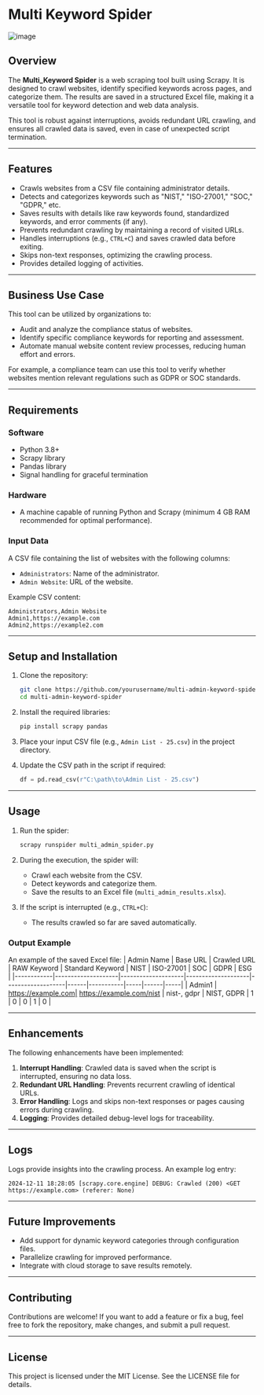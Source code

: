 # Multi Keyword Spider 
  
![image](https://github.com/user-attachments/assets/85692117-bca5-46eb-8869-a62a6b95f023)  
  
## Overview  
The **Multi_Keyword Spider** is a web scraping tool built using Scrapy. It is designed to crawl websites, identify specified keywords across pages, and categorize them. The results are saved in a structured Excel file, making it a versatile tool for keyword detection and web data analysis.

This tool is robust against interruptions, avoids redundant URL crawling, and ensures all crawled data is saved, even in case of unexpected script termination.

---

## Features
- Crawls websites from a CSV file containing administrator details.
- Detects and categorizes keywords such as "NIST," "ISO-27001," "SOC," "GDPR," etc.
- Saves results with details like raw keywords found, standardized keywords, and error comments (if any).
- Prevents redundant crawling by maintaining a record of visited URLs.
- Handles interruptions (e.g., `CTRL+C`) and saves crawled data before exiting.
- Skips non-text responses, optimizing the crawling process.
- Provides detailed logging of activities.

---

## Business Use Case
This tool can be utilized by organizations to:
- Audit and analyze the compliance status of websites.
- Identify specific compliance keywords for reporting and assessment.
- Automate manual website content review processes, reducing human effort and errors.

For example, a compliance team can use this tool to verify whether websites mention relevant regulations such as GDPR or SOC standards.

---

## Requirements
### Software
- Python 3.8+
- Scrapy library
- Pandas library
- Signal handling for graceful termination

### Hardware
- A machine capable of running Python and Scrapy (minimum 4 GB RAM recommended for optimal performance).

### Input Data
A CSV file containing the list of websites with the following columns:
- `Administrators`: Name of the administrator.
- `Admin Website`: URL of the website.

Example CSV content:
```csv
Administrators,Admin Website
Admin1,https://example.com
Admin2,https://example2.com
```

---

## Setup and Installation
1. Clone the repository:
    ```bash
    git clone https://github.com/yourusername/multi-admin-keyword-spider.git
    cd multi-admin-keyword-spider
    ```

2. Install the required libraries:
    ```bash
    pip install scrapy pandas
    ```

3. Place your input CSV file (e.g., `Admin List - 25.csv`) in the project directory.

4. Update the CSV path in the script if required:
    ```python
    df = pd.read_csv(r"C:\path\to\Admin List - 25.csv")
    ```

---

## Usage
1. Run the spider:
    ```bash
    scrapy runspider multi_admin_spider.py
    ```

2. During the execution, the spider will:
   - Crawl each website from the CSV.
   - Detect keywords and categorize them.
   - Save the results to an Excel file (`multi_admin_results.xlsx`).

3. If the script is interrupted (e.g., `CTRL+C`):
   - The results crawled so far are saved automatically.

### Output Example
An example of the saved Excel file:
| Admin Name | Base URL           | Crawled URL        | RAW Keyword        | Standard Keyword  | NIST | ISO-27001 | SOC | GDPR | ESG |
|------------|--------------------|--------------------|--------------------|-------------------|------|-----------|-----|------|-----|
| Admin1     | https://example.com| https://example.com/nist | nist-, gdpr       | NIST, GDPR       | 1    | 0         | 0   | 1    | 0   |

---

## Enhancements
The following enhancements have been implemented:
1. **Interrupt Handling**: Crawled data is saved when the script is interrupted, ensuring no data loss.
2. **Redundant URL Handling**: Prevents recurrent crawling of identical URLs.
3. **Error Handling**: Logs and skips non-text responses or pages causing errors during crawling.
4. **Logging**: Provides detailed debug-level logs for traceability.

---

## Logs
Logs provide insights into the crawling process. An example log entry:
```
2024-12-11 18:28:05 [scrapy.core.engine] DEBUG: Crawled (200) <GET https://example.com> (referer: None)
```

---

## Future Improvements
- Add support for dynamic keyword categories through configuration files.
- Parallelize crawling for improved performance.
- Integrate with cloud storage to save results remotely.

---

## Contributing
Contributions are welcome! If you want to add a feature or fix a bug, feel free to fork the repository, make changes, and submit a pull request.

---

## License
This project is licensed under the MIT License. See the LICENSE file for details.

